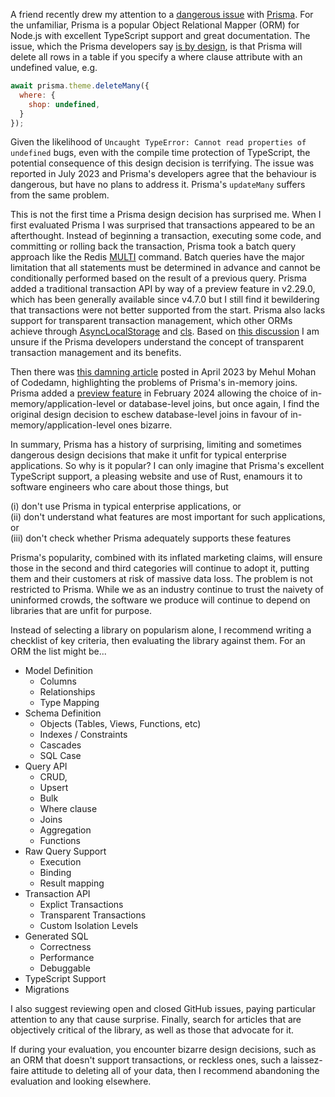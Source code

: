 A friend recently drew my attention to a [dangerous issue](https://github.com/prisma/prisma/issues/20169) with [Prisma](https://www.prisma.io/). For the unfamiliar, Prisma is a popular Object Relational Mapper (ORM) for Node.js with excellent TypeScript support and great documentation. The issue, which the Prisma developers say [is by design](https://github.com/prisma/prisma/issues/20169#issuecomment-1631989456), is that Prisma will delete all rows in a table if you specify a where clause attribute with an undefined value, e.g.

```js
await prisma.theme.deleteMany({
  where: {
    shop: undefined,
  }
});
```

Given the likelihood of `Uncaught TypeError: Cannot read properties of undefined` bugs, even with the compile time protection of TypeScript, the potential consequence of this design decision is terrifying. The issue was reported in July 2023 and Prisma's developers agree that the behaviour is dangerous, but have no plans to address it. Prisma's `updateMany` suffers from the same problem.

This is not the first time a Prisma design decision has surprised me. When I first evaluated Prisma I was surprised that transactions appeared to be an afterthought. Instead of beginning a transaction, executing some code, and committing or rolling back the transaction, Prisma took a batch query approach like the Redis [MULTI](https://redis.io/docs/latest/commands/multi/) command. Batch queries have the major limitation that all statements must be determined in advance and cannot be conditionally performed based on the result of a previous query. Prisma added a traditional transaction API by way of a preview feature in v2.29.0, which has been generally available since v4.7.0 but I still find it bewildering that transactions were not better supported from the start. Prisma also lacks support for transparent transaction management, which other ORMs achieve through [AsyncLocalStorage](https://nodejs.org/api/async_context.html) and [cls](https://www.npmjs.com/package/cls). Based on [this discussion](https://github.com/prisma/prisma/issues/5729) I am unsure if the Prisma developers understand the concept of transparent transaction management and its benefits.

Then there was [this damning article](https://codedamn.com/news/product/dont-use-prisma) posted in April 2023 by Mehul Mohan of Codedamn, highlighting the problems of Prisma's in-memory joins. Prisma added a [preview feature](https://www.prisma.io/blog/prisma-orm-now-lets-you-choose-the-best-join-strategy-preview) in February 2024 allowing the choice of in-memory/application-level or database-level joins, but once again, I find the original design decision to eschew database-level joins in favour of in-memory/application-level ones bizarre.

In summary, Prisma has a history of surprising, limiting and sometimes dangerous design decisions that make it unfit for typical enterprise applications. So why is it popular? I can only imagine that Prisma's excellent TypeScript support, a pleasing website and use of Rust, enamours it to software engineers who care about those things, but

(i) don't use Prisma in typical enterprise applications, or<br>
(ii) don't understand what features are most important for such applications, or<br>
(iii) don't check whether Prisma adequately supports these features<br>

Prisma's popularity, combined with its inflated marketing claims, will ensure those in the second and third categories will continue to adopt it, putting them and their customers at risk of massive data loss. The problem is not restricted to Prisma. While we as an industry continue to trust the naivety of uninformed crowds, the software we produce will continue to depend on libraries that are unfit for purpose.

Instead of selecting a library on popularism alone, I recommend writing a checklist of key criteria, then evaluating the library against them. For an ORM the list might be...

- Model Definition
  - Columns
  - Relationships
  - Type Mapping
- Schema Definition
  - Objects (Tables, Views, Functions, etc)
  - Indexes / Constraints
  - Cascades
  - SQL Case
- Query API
  - CRUD,
  - Upsert
  - Bulk
  - Where clause
  - Joins
  - Aggregation
  - Functions
- Raw Query Support
  - Execution
  - Binding
  - Result mapping
- Transaction API
  - Explict Transactions
  - Transparent Transactions
  - Custom Isolation Levels
- Generated SQL
  - Correctness
  - Performance
  - Debuggable
- TypeScript Support
- Migrations

I also suggest reviewing open and closed GitHub issues, paying particular attention to any that cause surprise. Finally, search for articles that are objectively critical of the library, as well as those that advocate for it.

If during your evaluation, you encounter bizarre design decisions, such as an ORM that doesn't support transactions, or reckless ones, such a laissez-faire attitude to deleting all of your data, then I recommend abandoning the evaluation and looking elsewhere.
